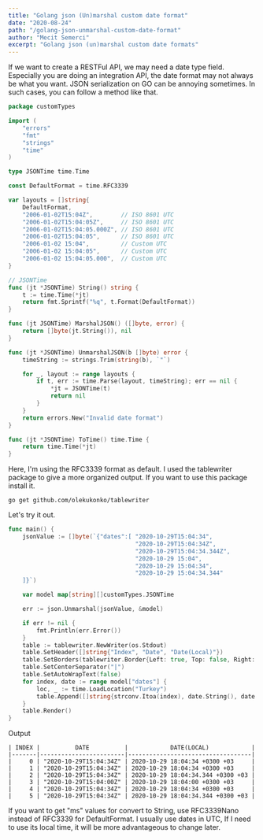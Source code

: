 ```yaml
---
title: "Golang json (Un)marshal custom date format"
date: "2020-08-24"
path: "/golang-json-unmarshal-custom-date-format"
author: "Mecit Semerci"
excerpt: "Golang json (un)marshal custom date formats"
---
```


If we want to create a RESTFul API, we may need a date type field. Especially you are doing an integration API, the date format may not always be what you want. JSON serialization on GO can be annoying sometimes. In such cases, you can follow a method like that.

```go
package customTypes

import (
	"errors"
	"fmt"
	"strings"
	"time"
)

type JSONTime time.Time

const DefaultFormat = time.RFC3339

var layouts = []string{
	DefaultFormat,
	"2006-01-02T15:04Z",        // ISO 8601 UTC
	"2006-01-02T15:04:05Z",     // ISO 8601 UTC
	"2006-01-02T15:04:05.000Z", // ISO 8601 UTC
	"2006-01-02T15:04:05",      // ISO 8601 UTC
	"2006-01-02 15:04",         // Custom UTC
	"2006-01-02 15:04:05",      // Custom UTC
	"2006-01-02 15:04:05.000",  // Custom UTC
}

// JSONTime
func (jt *JSONTime) String() string {
	t := time.Time(*jt)
	return fmt.Sprintf("%q", t.Format(DefaultFormat))
}

func (jt JSONTime) MarshalJSON() ([]byte, error) {
	return []byte(jt.String()), nil
}

func (jt *JSONTime) UnmarshalJSON(b []byte) error {
	timeString := strings.Trim(string(b), `"`)

	for _, layout := range layouts {
		if t, err := time.Parse(layout, timeString); err == nil {
			*jt = JSONTime(t)
			return nil
		}
	}
	return errors.New("Invalid date format")
}

func (jt *JSONTime) ToTime() time.Time {
	return time.Time(*jt)
}

```

Here, I'm using the RFC3339 format as default. I used the tablewriter package to give a more organized output. If you want to use this package install it.

```
go get github.com/olekukonko/tablewriter
```

 Let's try it out.

```go
func main() {
	jsonValue := []byte(`{"dates":[	"2020-10-29T15:04:34",
                                   	"2020-10-29T15:04:34Z",
									"2020-10-29T15:04:34.344Z",
									"2020-10-29 15:04",
                                   	"2020-10-29 15:04:34",
									"2020-10-29 15:04:34.344"
	]}`)

	var model map[string][]customTypes.JSONTime

	err := json.Unmarshal(jsonValue, &model)

	if err != nil {
		fmt.Println(err.Error())
	}
	table := tablewriter.NewWriter(os.Stdout)
	table.SetHeader([]string{"Index", "Date", "Date(Local)"})
	table.SetBorders(tablewriter.Border{Left: true, Top: false, Right: true, Bottom: false})
	table.SetCenterSeparator("|")
	table.SetAutoWrapText(false)
	for index, date := range model["dates"] {
		loc, _ := time.LoadLocation("Turkey")
		table.Append([]string{strconv.Itoa(index), date.String(), date.ToTime().In(loc).String()})
	}
	table.Render()
}
```

Output

```
| INDEX |          DATE          |            DATE(LOCAL)            |
|-------|------------------------|-----------------------------------|
|     0 | "2020-10-29T15:04:34Z" | 2020-10-29 18:04:34 +0300 +03     |
|     1 | "2020-10-29T15:04:34Z" | 2020-10-29 18:04:34 +0300 +03     |
|     2 | "2020-10-29T15:04:34Z" | 2020-10-29 18:04:34.344 +0300 +03 |
|     3 | "2020-10-29T15:04:00Z" | 2020-10-29 18:04:00 +0300 +03     |
|     4 | "2020-10-29T15:04:34Z" | 2020-10-29 18:04:34 +0300 +03     |
|     5 | "2020-10-29T15:04:34Z" | 2020-10-29 18:04:34.344 +0300 +03 |

```

If you want to get "ms" values for convert to String, use RFC3339Nano instead of RFC3339 for DefaultFormat. I usually use dates in UTC, If I need to use its local time, it will be more advantageous to change later.